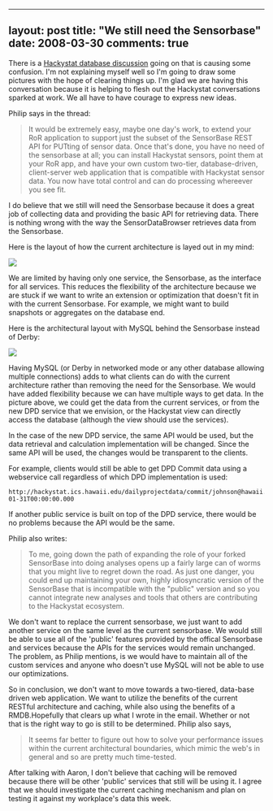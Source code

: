 
---
layout: post
title: "We still need the Sensorbase"
date: 2008-03-30
comments: true
---


There is a [Hackystat database discussion][1] going on that is causing some confusion. I'm not 
explaining myself well so I'm going to draw some pictures with the hope of clearing things up. I'm glad 
we are having this conversation because it is helping to flesh out the Hackystat conversations sparked at 
work. We all have to have courage to express new ideas.

Philip says in the thread:

> It would be extremely easy, maybe one day's work, to extend your RoR application to support just the
> subset of the SensorBase REST API for PUTting of sensor data. Once that's done, you have no need 
> of the sensorbase at all; you can install Hackystat sensors, point them at your RoR app, and have your 
> own custom two-tier, database-driven, client-server web application that is compatible with Hackystat 
> sensor data. You now have total control and can do processing whereever you see fit.

I do believe that we still will need the Sensorbase because it does a great job of collecting data and 
providing the basic API for retrieving data. There is nothing wrong with the way the SensorDataBrowser 
retrieves data from the Sensorbase. 

Here is the layout of how the current architecture is layed out in my mind:

[![][2] ][3] 

We are limited by having only one service, the Sensorbase, as the interface for all services. This 
reduces the flexibility of the architecture because we are stuck if we want to write an extension or 
optimization that doesn't fit in with the current Sensorbase. For example, we might want to build 
snapshots or aggregates on the database end.

Here is the architectural layout with MySQL behind the Sensorbase instead of Derby:

[![][4] ][5] 

Having MySQL (or Derby in networked mode or any other database allowing multiple connections) adds to 
what clients can do with the current architecture rather than removing the need for the Sensorbase. We 
would have added flexibility because we can have multiple ways to get data. In the picture above, we 
could get the data from the current services, or from the new DPD service that we envision, or the 
Hackystat view can directly access the database (although the view should use the services).

In the case of the new DPD service, the same API would be used, but the data retrieval and calculation implementation will be changed. Since the same API will be used, the changes would be transparent to the clients.

For example, clients would still be able to get DPD Commit data using a webservice call regardless of which DPD implementation is used:

```
http://hackystat.ics.hawaii.edu/dailyprojectdata/commit/johnson@hawaii.edu/Default/2006-01-31T00:00:00.000
```

If another public service is built on top of the DPD service, there would be no problems because the API 
would be the same.

Philip also writes:

> To me, going down the path of expanding the role of your forked SensorBase into doing analyses opens up 
> a fairly large can of worms that you might live to regret down the road. As just one danger, you could 
> end up maintaining your own, highly idiosyncratic version of the SensorBase that is incompatible with 
> the "public" version and so you cannot integrate new analyses and tools that others are contributing to 
> the Hackystat ecosystem.


We don't want to replace the current sensorbase, we just want to add another service on the same level as 
the current sensorbase. We would still be able to use all of the 'public' features provided by the 
offical Sensorbase and services because the APIs for the services would remain unchanged. The problem, as 
Philip mentions, is we would have to maintain all of the custom services and anyone who doesn't use MySQL 
will not be able to use our optimizations.

So in conclusion, we don't want to move towards a two-tiered, data-base driven web application. We want 
to utilize the benefits of the current RESTful architecture and caching, while also using the benefits of 
a RMDB.Hopefully that clears up what I wrote in the email. Whether or not that is the right way to go is 
still to be determined. Philip also says, 

> It seems far better to figure out how to solve your performance issues within the current architectural 
> boundaries, which mimic the web's in general and so are pretty much time-tested.

After talking with Aaron, I don't believe that caching will be removed because there will be other 
'public' services that still will be using it. I agree that we should investigate the current caching 
mechanism and plan on testing it against my workplace's data this week.


  [1]: http://groups.google.com/group/hackystat-ui-ror-viewer/browse_thread/thread/b8000e263ebb747f
  [2]: http://4.bp.blogspot.com/_gZ-LJtj9hxw/R_C1g5UygNI/AAAAAAAAAII/79JHYHU9aHg/s320/current_architecture.JPG
  [3]: http://4.bp.blogspot.com/_gZ-LJtj9hxw/R_C1g5UygNI/AAAAAAAAAII/79JHYHU9aHg/s1600-h/current_architecture.JPG
  [4]: http://2.bp.blogspot.com/_gZ-LJtj9hxw/R_C45ZUygPI/AAAAAAAAAIY/M-REQgK0aKI/s320/mysql_architecture.JPG
  [5]: http://2.bp.blogspot.com/_gZ-LJtj9hxw/R_C45ZUygPI/AAAAAAAAAIY/M-REQgK0aKI/s1600-h/mysql_architecture.JPG

